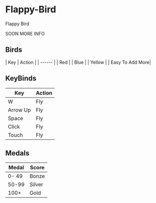 # Flappy-Bird
Flappy Bird 


SOON MORE INFO
## Birds
| Key | Action |
| ------ |
| Red |
| Blue |
| Yellow |
| Easy To Add More|

## KeyBinds

| Key | Action |
| ------ | ------ |
| W | Fly |
| Arrow Up | Fly |
| Space | Fly |
| Click| Fly |
| Touch| Fly |


## Medals

| Medal | Score |
| ------ | ------ |
| 0- 49 | Bonze |
| 50-99 | Silver |
| 100+ | Gold |
